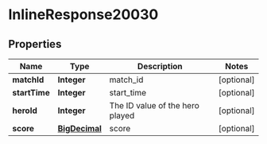 
# InlineResponse20030

## Properties
Name | Type | Description | Notes
------------ | ------------- | ------------- | -------------
**matchId** | **Integer** | match_id |  [optional]
**startTime** | **Integer** | start_time |  [optional]
**heroId** | **Integer** | The ID value of the hero played |  [optional]
**score** | [**BigDecimal**](BigDecimal.md) | score |  [optional]



